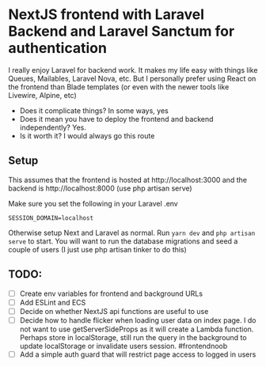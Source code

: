 # NextJS frontend with Laravel Backend and Laravel Sanctum for authentication

I really enjoy Laravel for backend work. It makes my life easy with things like Queues, Mailables, Laravel Nova, etc. But I personally prefer using React on the frontend than Blade templates (or even with the newer tools like Livewire, Alpine, etc)

- Does it complicate things? In some ways, yes
- Does it mean you have to deploy the frontend and backend independently? Yes.
- Is it worth it? I would always go this route

## Setup

This assumes that the frontend is hosted at http://localhost:3000 and the backend is http://localhost:8000 (use php artisan serve)

Make sure you set the following in your Laravel .env

`SESSION_DOMAIN=localhost`

Otherwise setup Next and Laravel as normal. Run `yarn dev` and `php artisan serve` to start. You will want to run the database migrations and seed a couple of users (I just use php artisan tinker to do this)

## TODO:

- [ ] Create env variables for frontend and background URLs
- [ ] Add ESLint and ECS
- [ ] Decide on whether NextJS api functions are useful to use
- [ ] Decide how to handle flicker when loading user data on index page. I do not want to use getServerSideProps as it will create a Lambda function. Perhaps store in localStorage, still run the query in the background to update localStorage or invalidate users session. #frontendnoob
- [ ] Add a simple auth guard that will restrict page access to logged in users